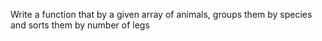 Write a function that by a given array of animals,
groups them by species and sorts them by number of
legs
